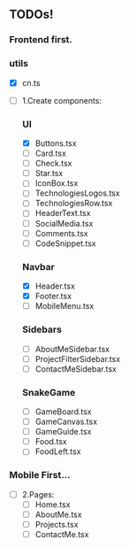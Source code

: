 ## TODOs!

### Frontend first.

### utils

- [x] cn.ts

- [ ] 1.Create components:
  ### UI
  - [x] Buttons.tsx
  - [ ] Card.tsx
  - [ ] Check.tsx
  - [ ] Star.tsx
  - [ ] IconBox.tsx
  - [ ] TechnologiesLogos.tsx
  - [ ] TechnologiesRow.tsx
  - [ ] HeaderText.tsx
  - [ ] SocialMedia.tsx
  - [ ] Comments.tsx
  - [ ] CodeSnippet.tsx
  ### Navbar
  - [x] Header.tsx
  - [x] Footer.tsx
  - [ ] MobileMenu.tsx
  ### Sidebars
  - [ ] AboutMeSidebar.tsx
  - [ ] ProjectFilterSidebar.tsx
  - [ ] ContactMeSidebar.tsx
  ### SnakeGame
  - [ ] GameBoard.tsx
  - [ ] GameCanvas.tsx
  - [ ] GameGuide.tsx
  - [ ] Food.tsx
  - [ ] FoodLeft.tsx

### Mobile First...

- [ ] 2.Pages:
  - [ ] Home.tsx
  - [ ] AboutMe.tsx
  - [ ] Projects.tsx
  - [ ] ContactMe.tsx
